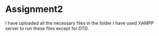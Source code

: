 # Assignment2
I have uploaded all the necessary files in the folder
I have used XAMPP server to run these files except for DTD.
